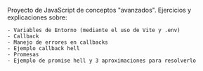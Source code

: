 Proyecto de JavaScript de conceptos "avanzados". Ejercicios y explicaciones sobre: 
    
    - Variables de Entorno (mediante el uso de Vite y .env)
    - Callback 
    - Manejo de errores en callbacks
    - Ejemplo callback hell
    - Promesas
    - Ejemplo de promise hell y 3 aproximaciones para resolverlo
